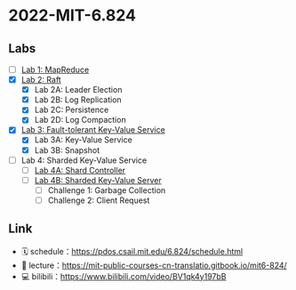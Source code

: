 # 2022-MIT-6.824

## Labs

- [ ] [Lab 1: MapReduce]()
- [x] [Lab 2: Raft](https://github.com/Khighness/2022-MIT-6.824/tree/master/src/raft)
  - [x] Lab 2A: Leader Election 
  - [x] Lab 2B: Log Replication 
  - [x] Lab 2C: Persistence
  - [x] Lab 2D: Log Compaction
- [x] [Lab 3: Fault-tolerant Key-Value Service](https://github.com/Khighness/2022-MIT-6.824/tree/master/src/kvraft)
  - [x] Lab 3A: Key-Value Service
  - [x] Lab 3B: Snapshot
- [ ] Lab 4: Sharded Key-Value Service
  - [ ] [Lab 4A: Shard Controller]()
  - [ ] [Lab 4B: Sharded Key-Value Server]()
    - [ ] Challenge 1: Garbage Collection
    - [ ] Challenge 2: Client Request

## Link

- 🗓 schedule：https://pdos.csail.mit.edu/6.824/schedule.html
- 📑 lecture：https://mit-public-courses-cn-translatio.gitbook.io/mit6-824/
- 💻 bilibili：https://www.bilibili.com/video/BV1qk4y197bB
